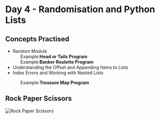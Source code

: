 <h1>Day 4 - Randomisation and Python Lists</h1>
<h2>Concepts Practised</h2>
<ul>
  <li>Random Module<br>
    <ol>
      Example:<strong>Head or Tails Program</strong><br>
      Example:<strong>Banker Roulette Program</strong>
    </ol>
  </li>
  <li>Understanding the Offset and Appending Items to Lists</li>
  <li>Index Errors and Working with Nested Lists</li>
  <ol>
    Example:<strong>Treasure Map Program</strong>
  </ol>
</ul>
<h2>Rock Paper Scissors</h2>
<img src="https://github.com/G-Padmavathy/100-days-of-python/assets/96161598/5c4b1396-7d8e-4eaf-a4d7-868558296ada" alt="Rock Paper Scissors"> 
